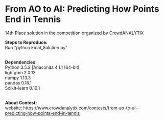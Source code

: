 # From AO to AI: Predicting How Points End in Tennis
14th Place solution in the competition organized by CrowdANALYTIX <br />

**Steps to Reproduce:**<br />
Run “python Final_Solution.py”<br /><br />

**Dependencies:**<br />
Python 3.5.2 |Anaconda 4.1.1 (64-bit) <br />
lightgbm 2.0.12 <br />
numpy 1.13.3 <br />
pandas 0.18.1<br />
Scikit-learn 0.19.1 <br /><br />

**About Contest:**<br />
website: https://www.crowdanalytix.com/contests/from-ao-to-ai--predicting-how-points-end-in-tennis<br />
